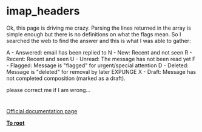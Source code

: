 # imap_headers





Ok, this page is driving me crazy. Parsing the lines returned in the array is simple enough but there is no definitions on what the flags mean. So I searched the web to find the answer and this is what I was able to gather:

A - Answered: email has been replied to
N - New: Recent and not seen
R - Recent: Recent and seen
U - Unread: The message has not been read yet
F - Flagged: Message is &quot;flagged&quot; for urgent/special attention
D - Deleted: Message is &quot;deleted&quot; for removal by later EXPUNGE
X - Draft: Message has not completed composition (marked as a draft).

please correct me if I am wrong...

  

#

[Official documentation page](https://www.php.net/manual/en/function.imap-headers.php)

**[To root](/README.md)**